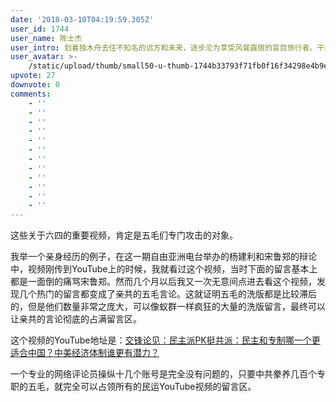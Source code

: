 ```yaml
---
date: '2018-03-10T04:19:59.305Z'
user_id: 1744
user_name: 陈士杰
user_intro: 划着独木舟去往不知名的远方和未来，逐步沦为享受风餐露宿的盲目旅行者。干着留学生和企二代的活儿，操着内阁总理的心。
user_avatar: >-
    /static/upload/thumb/small50-u-thumb-1744b33793f71fb0f16f34298e4b9ea5b3029c60d1bc.png
upvote: 27
downvote: 0
comments:
    - ''
    - ''
    - ''
    - ''
    - ''
    - ''
    - ''
    - ''
    - ''
    - ''
    - ''
    - ''
---
```


这些关于六四的重要视频，肯定是五毛们专门攻击的对象。

我举一个亲身经历的例子，在这一期自由亚洲电台举办的杨建利和宋鲁郑的辩论中，视频刚传到YouTube上的时候，我就看过这个视频，当时下面的留言基本上都是一面倒的痛骂宋鲁郑。然而几个月以后我又一次无意间点进去看这个视频，发现几个热门的留言都变成了亲共的五毛言论。这就证明五毛的洗版都是比较滞后的，但是他们数量非常之庞大，可以像蚁群一样疯狂的大量的洗版留言，最终可以让亲共的言论彻底的占满留言区。

这个视频的YouTube地址是：[交锋论见：民主派PK挺共派：民主和专制哪一个更适合中国？中美经济体制谁更有潜力？](https://www.youtube.com/watch?v=2XxKQfS6KBU)

一个专业的网络评论员操纵十几个账号是完全没有问题的，只要中共豢养几百个专职的五毛，就完全可以占领所有的民运YouTube视频的留言区。
